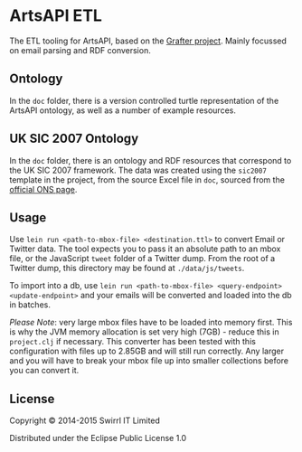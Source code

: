 # ArtsAPI ETL

The ETL tooling for ArtsAPI, based on the [Grafter project](http://grafter.org). Mainly focussed on email parsing and RDF conversion. 

## Ontology

In the `doc` folder, there is a version controlled turtle representation of the ArtsAPI ontology, as well as a number of example resources.

## UK SIC 2007 Ontology

In the `doc` folder, there is an ontology and RDF resources that correspond to the UK SIC 2007 framework. The data was created using the `sic2007` template in the project, from the source Excel file in `doc`, sourced from the [official ONS page](http://www.ons.gov.uk/ons/guide-method/classifications/current-standard-classifications/standard-industrial-classification/index.html). 

## Usage

Use `lein run <path-to-mbox-file> <destination.ttl>` to convert Email or Twitter data. The tool expects you to pass it an absolute path to an mbox file, or the JavaScript `tweet` folder of a Twitter dump. From the root of a Twitter dump, this directory may be found at `./data/js/tweets`.

To import into a db, use `lein run <path-to-mbox-file> <query-endpoint> <update-endpoint>` and your emails will be converted and loaded into the db in batches.

*Please Note*: very large mbox files have to be loaded into memory first. This is why the JVM memory allocation is set very high (7GB) - reduce this in `project.clj` if necessary. This converter has been tested with this configuration with files up to 2.85GB and will still run correctly. Any larger and you will have to break your mbox file up into smaller collections before you can convert it.

## License

Copyright © 2014-2015 Swirrl IT Limited

Distributed under the Eclipse Public License 1.0
